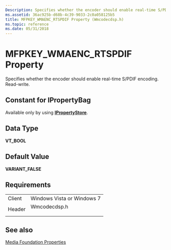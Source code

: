 ```yaml
---
Description: Specifies whether the encoder should enable real-time S/PDIF encoding.
ms.assetid: 36ac925b-d68b-4c39-9033-2c0a058125b5
title: MFPKEY_WMAENC_RTSPDIF Property (Wmcodecdsp.h)
ms.topic: reference
ms.date: 05/31/2018
---
```


# MFPKEY\_WMAENC\_RTSPDIF Property

Specifies whether the encoder should enable real-time S/PDIF encoding. Read-write.

## Constant for IPropertyBag

Available only by using [**IPropertyStore**](https://msdn.microsoft.com/library/Bb761474(v=VS.85).aspx).

## Data Type

**VT\_BOOL**

## Default Value

**VARIANT\_FALSE**

## Requirements



|                   |                                                                                         |
|-------------------|-----------------------------------------------------------------------------------------|
| Client<br/> | Windows Vista or Windows 7<br/>                                                   |
| Header<br/> | <dl> <dt>Wmcodecdsp.h</dt> </dl> |



## See also

<dl> <dt>

[Media Foundation Properties](media-foundation-properties.md)
</dt> </dl>

 

 




